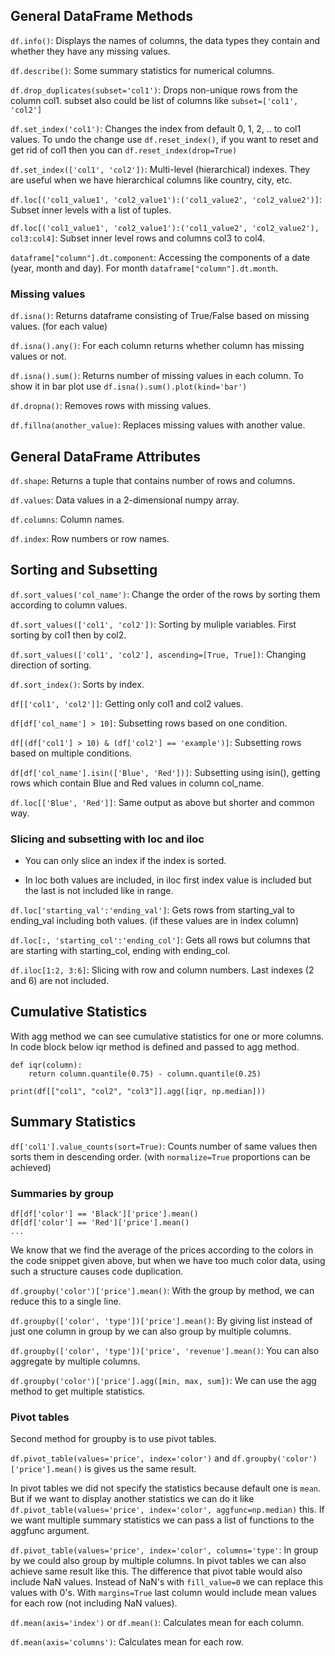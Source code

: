 ## General DataFrame Methods

`df.info()`: Displays the names of columns, the data types they contain and whether they have any missing values.

`df.describe()`: Some summary statistics for numerical columns. 

`df.drop_duplicates(subset='col1')`: Drops non-unique rows from the column col1. subset also could be list of columns like `subset=['col1', 'col2']`

`df.set_index('col1')`: Changes the index from default 0, 1, 2, .. to col1 values. To undo the change use `df.reset_index()`, if you want to reset and get rid of col1 then you can `df.reset_index(drop=True)`

`df.set_index(['col1', 'col2'])`: Multi-level (hierarchical) indexes. They are useful when we have hierarchical columns like country, city, etc.

`df.loc[('col1_value1', 'col2_value1'):('col1_value2', 'col2_value2')]`: Subset inner levels with a list of tuples. 

`df.loc[('col1_value1', 'col2_value1'):('col1_value2', 'col2_value2'), col3:col4]`: Subset inner level rows and columns col3 to col4. 

`dataframe["column"].dt.component`: Accessing the components of a date (year, month and day). For month `dataframe["column"].dt.month`.

### Missing values

`df.isna()`: Returns dataframe consisting of True/False based on missing values. (for each value)

`df.isna().any()`: For each column returns whether column has missing values or not. 

`df.isna().sum()`: Returns number of missing values in each column. To show it in bar plot use `df.isna().sum().plot(kind='bar')`

`df.dropna()`: Removes rows with missing values.  

`df.fillna(another_value)`: Replaces missing values with another value.

## General DataFrame Attributes

`df.shape`: Returns a tuple that contains number of rows and columns. 

`df.values`: Data values in a 2-dimensional numpy array.

`df.columns`: Column names. 

`df.index`: Row numbers or row names. 

## Sorting and Subsetting

`df.sort_values('col_name')`: Change the order of the rows by sorting them according to column values. 

`df.sort_values(['col1', 'col2'])`: Sorting by muliple variables. First sorting by col1 then by col2. 

`df.sort_values(['col1', 'col2'], ascending=[True, True])`: Changing direction of sorting. 

`df.sort_index()`: Sorts by index.

`df[['col1', 'col2']]`: Getting only col1 and col2 values. 

`df[df['col_name'] > 10]`: Subsetting rows based on one condition.

`df[(df['col1'] > 10) & (df['col2'] == 'example')]`: Subsetting rows based on multiple conditions.

`df[df['col_name'].isin(['Blue', 'Red'])]`: Subsetting using isin(), getting rows which contain Blue and Red values in column col_name.

`df.loc[['Blue', 'Red']]`: Same output as above but shorter and common way.

### Slicing and subsetting with loc and iloc

- You can only slice an index if the index is sorted. 

- In loc both values are included, in iloc first index value is included but the last is not included like in range.

`df.loc['starting_val':'ending_val']`: Gets rows from starting_val to ending_val including both values. (if these values are in index column)

`df.loc[:, 'starting_col':'ending_col']`: Gets all rows but columns that are starting with starting_col, ending with ending_col. 

`df.iloc[1:2, 3:6]`: Slicing with row and column numbers. Last indexes (2 and 6) are not included.

## Cumulative Statistics

With agg method we can see cumulative statistics for one or more columns. In code block below iqr method is defined and passed to agg method. 

```
def iqr(column):
    return column.quantile(0.75) - column.quantile(0.25)

print(df[["col1", "col2", "col3"]].agg([iqr, np.median]))
```
## Summary Statistics

`df['col1'].value_counts(sort=True)`: Counts number of same values then sorts them in descending order. (with `normalize=True` proportions can be achieved) 

### Summaries by group

```
df[df['color'] == 'Black']['price'].mean()
df[df['color'] == 'Red']['price'].mean()
...
```
We know that we find the average of the prices according to the colors in the code snippet given above, but when we have too much color data, using such a structure causes code duplication.

`df.groupby('color')['price'].mean()`: With the group by method, we can reduce this to a single line. 

`df.groupby(['color', 'type'])['price'].mean()`: By giving list instead of just one column in group by we can also group by multiple columns. 

`df.groupby(['color', 'type'])['price', 'revenue'].mean()`: You can also aggregate by multiple columns. 

`df.groupby('color')['price'].agg([min, max, sum])`: We can use the agg method to get multiple statistics. 

### Pivot tables

Second method for groupby is to use pivot tables. 

`df.pivot_table(values='price', index='color')` and `df.groupby('color')['price'].mean()` is gives us the same result. 

In pivot tables we did not specify the statistics because default one is `mean`. But if we want to display another statistics we can do it like `df.pivot_table(values='price', index='color', aggfunc=np.median)` this. If we want multiple summary statistics we can pass a list of functions to the aggfunc argument. 

`df.pivot_table(values='price', index='color', columns='type'`: In group by we could also group by multiple columns. In pivot tables we can also achieve same result like this. The difference that pivot table would also include NaN values. Instead of NaN's with `fill_value=0` we can replace this values with 0's. With `margins=True` last column would include mean values for each row (not including NaN values). 

`df.mean(axis='index')` or `df.mean()`: Calculates mean for each column. 

`df.mean(axis='columns')`: Calculates mean for each row. 


